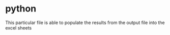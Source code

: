 # python

This particular file is able to populate the results from the output file into the excel sheets
